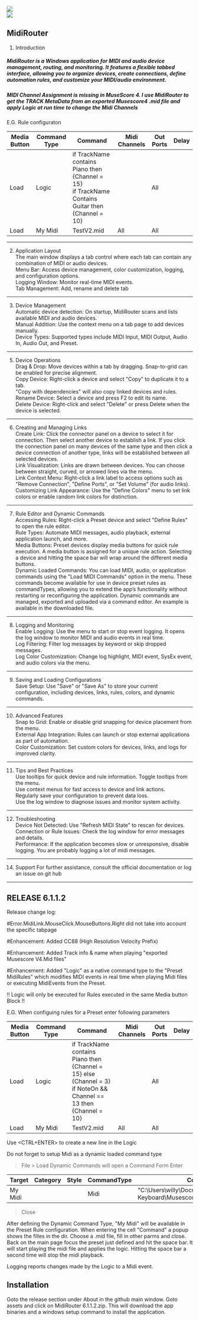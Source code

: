 
![](https://img.shields.io/badge/release-v6.1.1.2-blue)                 
![](https://img.shields.io/badge/windows-yellow)

## MidiRouter
1. Introduction
##### MidiRouter is a Windows application for MIDI and audio device management, routing, and monitoring. It features a flexible tabbed interface, allowing you to organize devices, create connections, define automation rules, and customize your MIDI/audio environment.

##### MIDI Channel Assignment is missing in MuseScore 4. I use MidiRouter to get the TRACK MetaData from an exported Musescore4 .mid file and apply Logic at run time to change the Midi Channels
E.G.
Rule configuraton

| Media  Button | Command Type | Command | Midi Channels |  Out Ports | Delay |
|-----------------|-------------------|------------|------------------|------------|--------|
| Load | Logic | if TrackName contains Piano then {Channel = 15} <BR> if TrackName Contains Guitar then {Channel = 10} |  | All | | 
| Load | My Midi |TestV2.mid	| All | All	|  |



---
2. Application Layout
   <br>The main window displays a tab control where each tab can contain any combination of MIDI or audio devices.
   <br>Menu Bar: Access device management, color customization, logging, and configuration options.
   <br>Logging Window: Monitor real-time MIDI events.
   <br> Tab Management: Add, rename and delete tab
---
3. Device Management
<br>Automatic device detection: On startup, MidiRouter scans and lists available MIDI and audio devices.
<br>Manual Addition: Use the context menu on a tab page to add devices manually.
<br>Device Types: Supported types include MIDI Input, MIDI Output, Audio In, Audio Out, and Preset.

---
5. Device Operations
<br>Drag & Drop: Move devices within a tab by dragging. Snap-to-grid can be enabled for precise alignment.
<br>Copy Device: Right-click a device and select "Copy" to duplicate it to a tab.
<br>"Copy with dependencies" will also copy linked devices and rules.
<br>Rename Device: Select a device and press F2 to edit its name.
<br>Delete Device: Right-click and select "Delete" or press Delete when the device is selected.
---
6. Creating and Managing Links
<br>Create Link: Click the connector panel on a device to select it for connection. Then select another device to establish a link. If you click the connection panel on many devices of the same type and then click a device connection of another type, links will be established between all selected devices.
<br>Link Visualization: Links are drawn between devices. You can choose between straight, curved, or arrowed lines via the menu.
<br>Link Context Menu: Right-click a link label to access options such as "Remove Connection", "Define Ports", or "Set Volume" (for audio links).
<br>Customizing Link Appearance: Use the "Define Colors" menu to set link colors or enable random link colors for distinction.
---
7. Rule Editor and Dynamic Commands
<br>Accessing Rules: Right-click a Preset device and select "Define Rules" to open the rule editor.
<br>Rule Types: Automate MIDI messages, audio playback, external application launch, and more.
<br>Media Buttons: Preset devices display media buttons for quick rule execution. A media button is assigned for a unique rule action. Selecting a device and hitting the space bar will wrap around the different media buttons.
<br>Dynamic Loaded Commands: You can load MIDI, audio, or application commands using the "Load MIDI Commands" option in the menu. These commands become available for use in device preset rules as commandTypes, allowing you to extend the app’s functionality without restarting or reconfiguring the application.
Dynamic commands are managed, exported and uploaded via a command editor. An example is available in the downloaded file.
---
8. Logging and Monitoring
<br>Enable Logging: Use the menu to start or stop event logging. It opens the log window to monitor MIDI and audio events in real time.
<br>Log Filtering: Filter log messages by keyword or skip dropped messages.
<br>Log Color Customization: Change log highlight, MIDI event, SysEx event, and audio colors via the menu.
---
9. Saving and Loading Configurations
<br>Save Setup: Use "Save" or "Save As" to store your current configuration, including devices, links, rules, colors, and dynamic commands.
---
10. Advanced Features
<br>Snap to Grid: Enable or disable grid snapping for device placement from the menu.
<br>External App Integration: Rules can launch or stop external applications as part of automation.
<br>Color Customization: Set custom colors for devices, links, and logs for improved clarity.
---
11. Tips and Best Practices
<br>Use tooltips for quick device and rule information. Toggle tooltips from the menu.
<br>Use context menus for fast access to device and link actions.
<br>Regularly save your configuration to prevent data loss.
<br>Use the log window to diagnose issues and monitor system activity.
---
12. Troubleshooting
<br>Device Not Detected: Use "Refresh MIDI State" to rescan for devices.
<br>Connection or Rule Issues: Check the log window for error messages and details.
<br>Performance: If the application becomes slow or unresponsive, disable logging. You are probably logging a lot of midi messages. 
---
14. Support
For further assistance, consult the official documentation or log an issue on git hub
---

RELEASE 6.1.1.2
---------------
Release change log:

#Error.MidiLink.MouseClick.MouseButtons.Right did not take into account the specific tabpage

#Enhancement: Added CC88 (High Resolution Velocity Prefix)

#Enhancement: Added Track info & name when playing "exported Musescore V4.Mid files"

#Enhancement: Added "Logic" as a native command type to the "Preset MidiRules" which modifies MIDI events in real time when playing Midi files or executing MidiEvents from the Preset. 

!! Logic will only be executed for Rules executed in the same Media button Block !!

E.G. When configuing rules for a Preset enter following parameters

| Media  Button | Command Type | Command | Midi Channels |  Out Ports | Delay |
|-----------------|-------------------|------------|------------------|------------|--------|
| Load | Logic | if TrackName contains Piano then {Channel = 15} else {Channel = 3}<BR> if NoteOn && Channel == 13  then {Channel = 10} |  | All | | 
|Load	|My Midi 	  |TestV2.mid	| All | All	|  |

Use <CTRL+ENTER> to create a new line in the Logic  

Do not forget to setup Midi as a dynamic loaded command type
> File > Load Dynamic Commands will open a Command Form
Enter

| Target | Category | Style | CommandType | Command |
|--------|------------|------|------------------|-------------|
| My Midi | | | Midi | "C:\Users\willy\Documenten Willy\Guitar - Keyboard\Musescore\Partituren\Musescore4" |
> Close

After defining the Dynamic Command Type, "My Midi" will be available in the Preset Rule configuration. 
When entering the cell "Command" a popup shows the filles in the dir. Choose a .mid file, fill in other parms and close.
Back on the main page focus the preset just defined and hit the space bar. It will start playing the midi file and applies the logic.
Hitting the space bar a second time will stop the midi playback.

Logging reports changes made by the Logic to a Midi event.

## Installation
Goto the release section under About in the github main window. 
Goto assets and click on MidiRouter 6.1.1.2.zip.
This will download the app binaries and a windows setup command to install the application.
